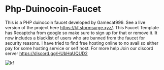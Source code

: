 # Php-Duinocoin-Faucet
This is a PHP duinocoin faucet developed by Gamecat999. See a live version of the project here https://kf.stormsurge.xyz/. This Faucet Template has Recaptcha from google so make sure to sign up for that or remove it. It now includes a blacklist of users who are banned from the faucet for security reasons. I have tried to find free hosting online to no avail so either pay for some hosting service or self host. For more help Join our discord server https://discord.gg/HUbHqUQUD2


![kf](https://github.com/user-attachments/assets/4d6c4a3b-0a69-4509-82ee-a58d85c03859)
